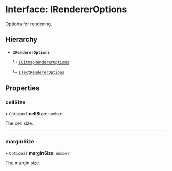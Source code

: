 # Interface: IRendererOptions

Options for rendering.

## Hierarchy

- **`IRendererOptions`**

  ↳ [`IBitmapRendererOptions`](IBitmapRendererOptions.md)

  ↳ [`ITextRendererOptions`](ITextRendererOptions.md)

## Properties

### cellSize

• `Optional` **cellSize**: `number`

The cell size.

---

### marginSize

• `Optional` **marginSize**: `number`

The margin size.
